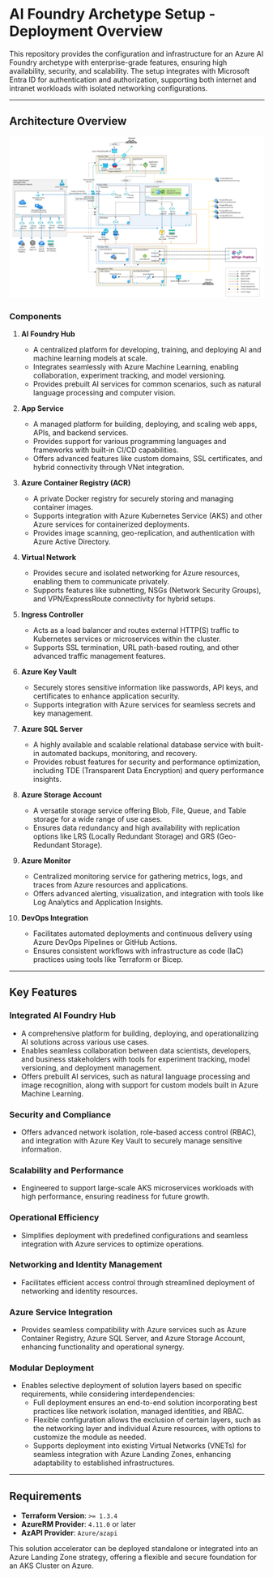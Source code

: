 # AI Foundry Archetype Setup - Deployment Overview

This repository provides the configuration and infrastructure for an Azure AI Foundry archetype with enterprise-grade features, ensuring high availability, security, and scalability. The setup integrates with Microsoft Entra ID for authentication and authorization, supporting both internet and intranet workloads with isolated networking configurations.

---

## **Architecture Overview**

![Architecture Overview](./images/aifoundry.png "This is an image")

### **Components**

1. **AI Foundry Hub**  
   - A centralized platform for developing, training, and deploying AI and machine learning models at scale.  
   - Integrates seamlessly with Azure Machine Learning, enabling collaboration, experiment tracking, and model versioning.  
   - Provides prebuilt AI services for common scenarios, such as natural language processing and computer vision.  

2. **App Service**  
   - A managed platform for building, deploying, and scaling web apps, APIs, and backend services.  
   - Provides support for various programming languages and frameworks with built-in CI/CD capabilities.  
   - Offers advanced features like custom domains, SSL certificates, and hybrid connectivity through VNet integration.  

3. **Azure Container Registry (ACR)**  
   - A private Docker registry for securely storing and managing container images.  
   - Supports integration with Azure Kubernetes Service (AKS) and other Azure services for containerized deployments.  
   - Provides image scanning, geo-replication, and authentication with Azure Active Directory.  

4. **Virtual Network**  
   - Provides secure and isolated networking for Azure resources, enabling them to communicate privately.  
   - Supports features like subnetting, NSGs (Network Security Groups), and VPN/ExpressRoute connectivity for hybrid setups.  

5. **Ingress Controller**  
   - Acts as a load balancer and routes external HTTP(S) traffic to Kubernetes services or microservices within the cluster.  
   - Supports SSL termination, URL path-based routing, and other advanced traffic management features.  

6. **Azure Key Vault**  
    - Securely stores sensitive information like passwords, API keys, and certificates to enhance application security.  
    - Supports integration with Azure services for seamless secrets and key management.  

7. **Azure SQL Server**  
    - A highly available and scalable relational database service with built-in automated backups, monitoring, and recovery.  
    - Provides robust features for security and performance optimization, including TDE (Transparent Data Encryption) and query performance insights.  

8. **Azure Storage Account**  
    - A versatile storage service offering Blob, File, Queue, and Table storage for a wide range of use cases.  
    - Ensures data redundancy and high availability with replication options like LRS (Locally Redundant Storage) and GRS (Geo-Redundant Storage).  
9. **Azure Monitor**  
    - Centralized monitoring service for gathering metrics, logs, and traces from Azure resources and applications.  
    - Offers advanced alerting, visualization, and integration with tools like Log Analytics and Application Insights.  

10. **DevOps Integration**  
    - Facilitates automated deployments and continuous delivery using Azure DevOps Pipelines or GitHub Actions.  
    - Ensures consistent workflows with infrastructure as code (IaC) practices using tools like Terraform or Bicep.  

--- 

## Key Features  

### **Integrated AI Foundry Hub**  
- A comprehensive platform for building, deploying, and operationalizing AI solutions across various use cases.  
- Enables seamless collaboration between data scientists, developers, and business stakeholders with tools for experiment tracking, model versioning, and deployment management.  
- Offers prebuilt AI services, such as natural language processing and image recognition, along with support for custom models built in Azure Machine Learning.  

### **Security and Compliance**  
- Offers advanced network isolation, role-based access control (RBAC), and integration with Azure Key Vault to securely manage sensitive information.  

### **Scalability and Performance**  
- Engineered to support large-scale AKS microservices workloads with high performance, ensuring readiness for future growth.  

### **Operational Efficiency**  
- Simplifies deployment with predefined configurations and seamless integration with Azure services to optimize operations.  

### **Networking and Identity Management**  
- Facilitates efficient access control through streamlined deployment of networking and identity resources.  

### **Azure Service Integration**  
- Provides seamless compatibility with Azure services such as Azure Container Registry, Azure SQL Server, and Azure Storage Account, enhancing functionality and operational synergy.  

### **Modular Deployment**  
- Enables selective deployment of solution layers based on specific requirements, while considering interdependencies:  
  - Full deployment ensures an end-to-end solution incorporating best practices like network isolation, managed identities, and RBAC.  
  - Flexible configuration allows the exclusion of certain layers, such as the networking layer and individual Azure resources, with options to customize the module as needed.  
  - Supports deployment into existing Virtual Networks (VNETs) for seamless integration with Azure Landing Zones, enhancing adaptability to established infrastructures.  

---

## **Requirements**

- **Terraform Version**: `>= 1.3.4`
- **AzureRM Provider**: `4.11.0` or later
- **AzAPI Provider**: `Azure/azapi`

This solution accelerator can be deployed standalone or integrated into an Azure Landing Zone strategy, offering a flexible and secure foundation for an AKS Cluster on Azure.

